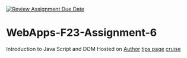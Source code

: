 [![Review Assignment Due Date](https://classroom.github.com/assets/deadline-readme-button-24ddc0f5d75046c5622901739e7c5dd533143b0c8e959d652212380cedb1ea36.svg)](https://classroom.github.com/a/b9NC0g7h)
# WebApps-F23-Assignment-6
Introduction to Java Script and DOM
Hosted on [Author]( https://44-563-webapps-f23.github.io/44563-webapps-f23-assignment6-Mupparaju19/author.html)
[tips page]( https://44-563-webapps-f23.github.io/44563-webapps-f23-assignment6-Mupparaju19/tips.html)
[cruise]( https://44-563-webapps-f23.github.io/44563-webapps-f23-assignment6-Mupparaju19/cruise.html)

